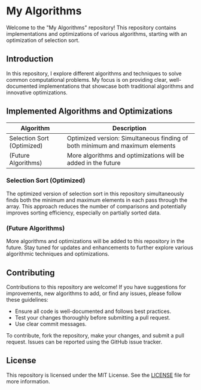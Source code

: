 # My Algorithms

Welcome to the "My Algorithms" repository! This repository contains implementations and optimizations of various algorithms, starting with an optimization of selection sort.

## Introduction

In this repository, I explore different algorithms and techniques to solve common computational problems. My focus is on providing clear, well-documented implementations that showcase both traditional algorithms and innovative optimizations.

## Implemented Algorithms and Optimizations

| Algorithm           | Description                                                                 |
|---------------------|-----------------------------------------------------------------------------|
| Selection Sort (Optimized) | Optimized version: Simultaneous finding of both minimum and maximum elements |
| (Future Algorithms) | More algorithms and optimizations will be added in the future               |

### Selection Sort (Optimized)

The optimized version of selection sort in this repository simultaneously finds both the minimum and maximum elements in each pass through the array. This approach reduces the number of comparisons and potentially improves sorting efficiency, especially on partially sorted data.

### (Future Algorithms)

More algorithms and optimizations will be added to this repository in the future. Stay tuned for updates and enhancements to further explore various algorithmic techniques and optimizations.

## Contributing

Contributions to this repository are welcome! If you have suggestions for improvements, new algorithms to add, or find any issues, please follow these guidelines:

- Ensure all code is well-documented and follows best practices.
- Test your changes thoroughly before submitting a pull request.
- Use clear commit messages.

To contribute, fork the repository, make your changes, and submit a pull request. Issues can be reported using the GitHub issue tracker.

## License

This repository is licensed under the MIT License. See the [LICENSE](./LICENSE) file for more information.
